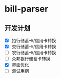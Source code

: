 # bill-parser

## 开发计划
- [x] 招行储蓄卡/信用卡转换
- [x] 交行储蓄卡/信用卡转换
- [ ] 农行储蓄卡/信用卡转换
- [ ] 众邦银行储蓄卡转换
- [x] 界面优化
- [ ] 测试用例
